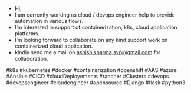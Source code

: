 - Hi, 
- I am currently working as cloud / devops engineer help to provide automation in various flows.
- I’m interested in support of containerization, k8s, cloud application platforms.
- I’m looking forward to collaborate on any kind support work on containerized cloud application.
- kindly send me a mail on ashish.sharma.svp@gmail.com for collaboration. 

#k8s #kubernetes #docker #containerization #openshift #AKS #azure #Ansible #CICD #cloudDeployements #rancher #Clusters #devops #devopsengineer #cloudengineer #opensource #Django #flask #python3
<!---
ashish02510/ashish02510 is a ✨ special ✨ repository because its `README.md` (this file) appears on your GitHub profile.
You can click the Preview link to take a look at your changes.
--->
